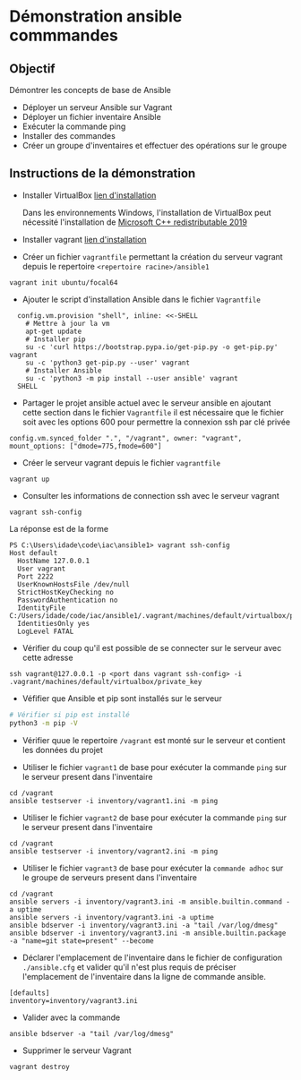 # Démonstration ansible commmandes

## Objectif

Démontrer les concepts de base de Ansible

* Déployer un serveur Ansible sur Vagrant
* Déployer un fichier inventaire Ansible
* Exécuter la commande ping
* Installer des commandes
* Créer un groupe d'inventaires et effectuer des opérations sur le groupe

## Instructions de la démonstration

* Installer VirtualBox [lien d'installation](https://www.virtualbox.org/wiki/Downloads)

    Dans les environnements Windows, l'installation de VirtualBox peut nécessité l'installation de [Microsoft C++ redistributable 2019](https://learn.microsoft.com/en-us/cpp/windows/latest-supported-vc-redist?view=msvc-170)

* Installer vagrant [lien d'installation](https://developer.hashicorp.com/vagrant/docs/installation)

* Créer un fichier `vagrantfile` permettant la création du serveur vagrant depuis le repertoire `<repertoire racine>/ansible1` 
```
vagrant init ubuntu/focal64
```

* Ajouter le script d'installation Ansible dans le fichier `Vagrantfile`
```
  config.vm.provision "shell", inline: <<-SHELL
    # Mettre à jour la vm
    apt-get update
    # Installer pip
    su -c 'curl https://bootstrap.pypa.io/get-pip.py -o get-pip.py' vagrant
    su -c 'python3 get-pip.py --user' vagrant
    # Installer Ansible
    su -c 'python3 -m pip install --user ansible' vagrant
  SHELL
```

* Partager le projet ansible actuel avec le serveur ansible en ajoutant cette section dans le fichier `Vagrantfile` il est nécessaire que le fichier soit avec les options 600 pour permettre la connexion ssh par clé privée
```
config.vm.synced_folder ".", "/vagrant", owner: "vagrant", mount_options: ["dmode=775,fmode=600"]
```

* Créer le serveur vagrant depuis le fichier `vagrantfile`
```
vagrant up
```

* Consulter les informations de connection ssh avec le serveur vagrant
```
vagrant ssh-config
```

La réponse est de la forme
```
PS C:\Users\idade\code\iac\ansible1> vagrant ssh-config
Host default
  HostName 127.0.0.1
  User vagrant
  Port 2222
  UserKnownHostsFile /dev/null
  StrictHostKeyChecking no
  PasswordAuthentication no
  IdentityFile C:/Users/idade/code/iac/ansible1/.vagrant/machines/default/virtualbox/private_key
  IdentitiesOnly yes
  LogLevel FATAL
```

* Vérifier du coup qu'il est possible de se connecter sur le serveur avec cette adresse
```
ssh vagrant@127.0.0.1 -p <port dans vagrant ssh-config> -i .vagrant/machines/default/virtualbox/private_key
```

* Véfifier que Ansible et pip sont installés sur le serveur
```sh
# Vérifier si pip est installé
python3 -m pip -V
```

* Vérifier quue le repertoire `/vagrant` est monté sur le serveur et contient les données du projet 

* Utiliser le fichier `vagrant1` de base pour exécuter la commande `ping` sur le serveur present dans l'inventaire
```
cd /vagrant
ansible testserver -i inventory/vagrant1.ini -m ping
```

* Utiliser le fichier `vagrant2` de base pour exécuter la commande `ping` sur le serveur present dans l'inventaire
```
cd /vagrant
ansible testserver -i inventory/vagrant2.ini -m ping
```

* Utiliser le fichier `vagrant3` de base pour exécuter la `commande adhoc` sur le groupe de serveurs present dans l'inventaire
```
cd /vagrant
ansible servers -i inventory/vagrant3.ini -m ansible.builtin.command -a uptime
ansible servers -i inventory/vagrant3.ini -a uptime
ansible bdserver -i inventory/vagrant3.ini -a "tail /var/log/dmesg"
ansible bdserver -i inventory/vagrant3.ini -m ansible.builtin.package -a "name=git state=present" --become
```

* Déclarer l'emplacement de l'inventaire dans le fichier de configuration `./ansible.cfg` et valider qu'il n'est plus requis de préciser l'emplacement de l'inventaire dans la ligne de commande ansible.
```
[defaults]
inventory=inventory/vagrant3.ini
```

* Valider avec la commande
```
ansible bdserver -a "tail /var/log/dmesg"
```

* Supprimer le serveur Vagrant
```
vagrant destroy
```